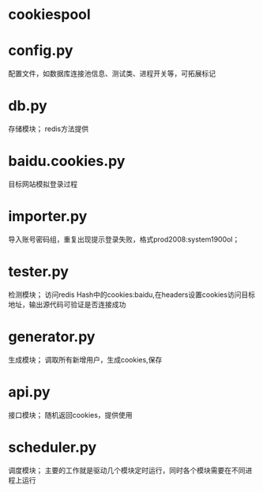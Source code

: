 # cookiespool

# config.py
配置文件，如数据库连接池信息、测试类、进程开关等，可拓展标记

# db.py
存储模块；
redis方法提供

# baidu.cookies.py
目标网站模拟登录过程

# importer.py
导入账号密码组，重复出现提示登录失败，格式prod2008:system1900ol；

# tester.py
检测模块；
访问redis Hash中的cookies:baidu,在headers设置cookies访问目标地址，输出源代码可验证是否连接成功

# generator.py
生成模块；
调取所有新增用户，生成cookies,保存

# api.py
接口模块；
随机返回cookies，提供使用

# scheduler.py
调度模块；
主要的工作就是驱动几个模块定时运行，同时各个模块需要在不同进程上运行



